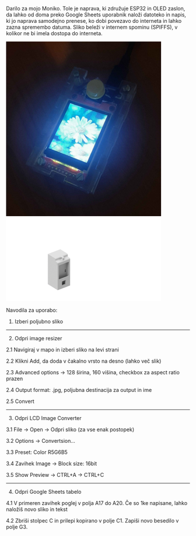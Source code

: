 Darilo za mojo Moniko. Tole je naprava, ki združuje ESP32 in OLED zaslon, da lahko od doma preko Google Sheets uporabnik naloži datoteko in napis, ki jo naprava samodejno prenese, ko dobi povezavo do interneta in lahko zazna spremembo datuma. Sliko beleži v internem spominu (SPIFFS), v kolikor ne bi imela dostopa do interneta. 

<img src="myflower.jpg" width="425"/> <img src="Ohisje_z_baterijo/Assembly2.png" width="425"/> 

Navodila za uporabo:
1. Izberi poljubno sliko
--------------------------------------------------------------------------
2. Odpri image resizer

2.1 Navigiraj v mapo in izberi sliko na levi strani

2.2 Klikni Add, da doda v čakalno vrsto na desno (lahko več slik)

2.3 Advanced options -> 128 širina, 160 višina, checkbox za aspect ratio prazen

2.4 Output format: .jpg, poljubna destinacija za output in ime

2.5 Convert

---------------------------------------------------------------------------
3. Odpri LCD Image Converter

3.1 File -> Open -> Odpri sliko (za vse enak postopek)

3.2 Options -> Convertsion...

3.3 Preset: Color R5G6B5

3.4 Zavihek Image -> Block size: 16bit

3.5 Show Preview -> CTRL+A -> CTRL+C

-----------------------------------------------------------------------------
4. Odpri Google Sheets tabelo

4.1 V primeren zavihek poglej v polja A17 do A20. Če so 1ke napisane, lahko naložiš novo sliko in tekst

4.2 Zbriši stolpec C in prilepi kopirano v polje C1. Zapiši novo besedilo v polje G3.
